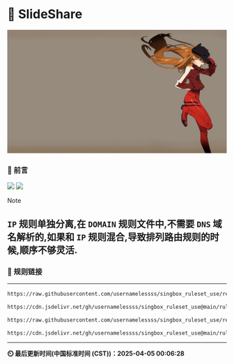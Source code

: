 
# 🧸 SlideShare
![](https://raw.githubusercontent.com/usernamelessss/picture-bed/main/images/202504042256831.jpg)
### 📣 前言
![](https://shields.io/badge/-移除重复规则-ff69b4) ![](https://shields.io/badge/-IP&nbsp;规则单独存放不与&nbsp;DOMAIN&nbsp;等混合-green)
> [!NOTE]
**`IP` 规则单独分离,在 `DOMAIN` 规则文件中,不需要 `DNS` 域名解析的,如果和 `IP` 规则混合,导致排列路由规则的时候,顺序不够灵活.**
---

###  🔗 规则链接
---

```url
https://raw.githubusercontent.com/usernamelessss/singbox_ruleset_use/refs/heads/main/rule/SlideShare/SlideShare_No_IP.json
```

```url
https://cdn.jsdelivr.net/gh/usernamelessss/singbox_ruleset_use@main/rule/SlideShare/SlideShare_No_IP.json
```

```url
https://raw.githubusercontent.com/usernamelessss/singbox_ruleset_use/refs/heads/main/rule/SlideShare/SlideShare_No_IP.srs
```

```url
https://cdn.jsdelivr.net/gh/usernamelessss/singbox_ruleset_use@main/rule/SlideShare/SlideShare_No_IP.srs
```

---
**⏲️ 最后更新时间(中国标准时间 (CST))：2025-04-05 00:06:28**